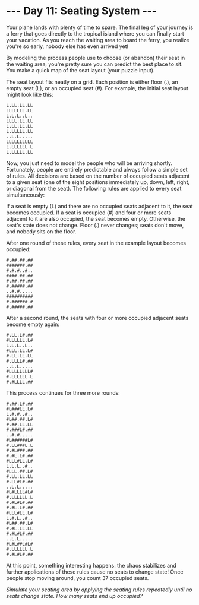 # --- Day 11: Seating System ---
Your plane lands with plenty of time to spare. The final leg of your journey is
a ferry that goes directly to the tropical island where you can finally start
your vacation. As you reach the waiting area to board the ferry, you realize
you're so early, nobody else has even arrived yet!

By modeling the process people use to choose (or abandon) their seat in the
waiting area, you're pretty sure you can predict the best place to sit. You make
a quick map of the seat layout (your puzzle input).

The seat layout fits neatly on a grid. Each position is either floor (.), an
empty seat (L), or an occupied seat (#). For example, the initial seat layout
might look like this:

```
L.LL.LL.LL
LLLLLLL.LL
L.L.L..L..
LLLL.LL.LL
L.LL.LL.LL
L.LLLLL.LL
..L.L.....
LLLLLLLLLL
L.LLLLLL.L
L.LLLLL.LL
```

Now, you just need to model the people who will be arriving shortly.
Fortunately, people are entirely predictable and always follow a simple set of
rules. All decisions are based on the number of occupied seats adjacent to a
given seat (one of the eight positions immediately up, down, left, right, or
diagonal from the seat). The following rules are applied to every seat
simultaneously:

If a seat is empty (L) and there are no occupied seats adjacent to it, the seat
becomes occupied.
If a seat is occupied (#) and four or more seats adjacent to it are also
occupied, the seat becomes empty.
Otherwise, the seat's state does not change.
Floor (.) never changes; seats don't move, and nobody sits on the floor.

After one round of these rules, every seat in the example layout becomes
occupied:

```
#.##.##.##
#######.##
#.#.#..#..
####.##.##
#.##.##.##
#.#####.##
..#.#.....
##########
#.######.#
#.#####.##
```

After a second round, the seats with four or more occupied adjacent seats become
empty again:

```
#.LL.L#.##
#LLLLLL.L#
L.L.L..L..
#LLL.LL.L#
#.LL.LL.LL
#.LLLL#.##
..L.L.....
#LLLLLLLL#
#.LLLLLL.L
#.#LLLL.##
```
This process continues for three more rounds:

```
#.##.L#.##
#L###LL.L#
L.#.#..#..
#L##.##.L#
#.##.LL.LL
#.###L#.##
..#.#.....
#L######L#
#.LL###L.L
#.#L###.##
#.#L.L#.##
#LLL#LL.L#
L.L.L..#..
#LLL.##.L#
#.LL.LL.LL
#.LL#L#.##
..L.L.....
#L#LLLL#L#
#.LLLLLL.L
#.#L#L#.##
#.#L.L#.##
#LLL#LL.L#
L.#.L..#..
#L##.##.L#
#.#L.LL.LL
#.#L#L#.##
..L.L.....
#L#L##L#L#
#.LLLLLL.L
#.#L#L#.##
```

At this point, something interesting happens: the chaos stabilizes and further
applications of these rules cause no seats to change state! Once people stop
moving around, you count 37 occupied seats.

*Simulate your seating area by applying the seating rules repeatedly until no
seats change state. How many seats end up occupied?*

